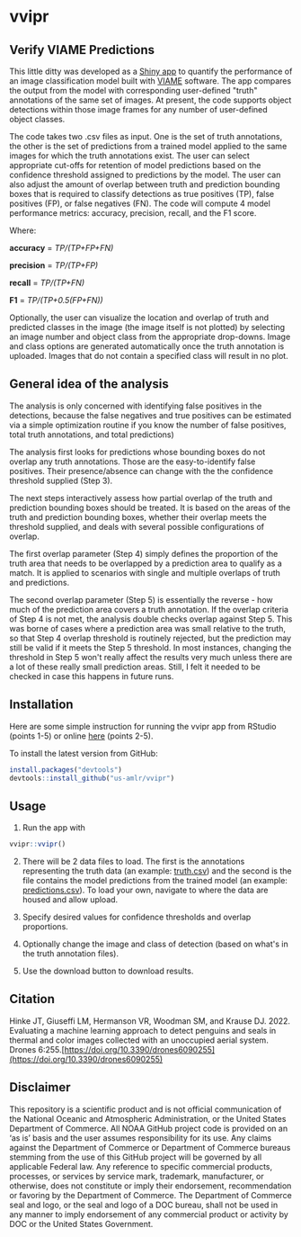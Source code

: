 # vvipr
## Verify VIAME Predictions

This little ditty was developed as a [Shiny app](https://shiny.rstudio.com/) to quantify the performance of an image classification model built with [VIAME](https://www.viametoolkit.org/) software. The app compares the output from the model with corresponding user-defined "truth" annotations of the same set of images. At present, the code supports object detections within those image frames for any number of user-defined object classes.

The code takes two .csv files as input. One is the set of truth annotations, the other is the set of predictions from a trained model applied to the same images for which the truth annotations exist. The user can select appropriate cut-offs for retention of model predictions based on the confidence threshold assigned to predictions by the model. The user can also adjust the amount of overlap between truth and prediction bounding boxes that is required to classify detections as true positives (TP), false positives (FP), or false negatives (FN). The code will compute 4 model performance metrics: accuracy, precision, recall, and the F1 score. 

Where:

**accuracy** = *TP/(TP+FP+FN)*

**precision** = *TP/(TP+FP)*

**recall** = *TP/(TP+FN)*

**F1** = *TP/(TP+0.5(FP+FN))*


Optionally, the user can visualize the location and overlap of truth and predicted classes in the image (the image itself is not plotted) by selecting an image number and object class from the appropriate drop-downs. Image and class options are generated automatically once the truth annotation is uploaded. Images that do not contain a specified class will result in no plot. 

## General idea of the analysis

The analysis is only concerned with identifying false positives in the detections, because the false negatives and true positives can be estimated via a simple optimization routine if you know the number of false positives, total truth annotations, and total predictions) 

The analysis first looks for predictions whose bounding boxes do not overlap any truth annotations. Those are the easy-to-identify false positives. Their presence/absence can change with the the confidence threshold supplied (Step 3).

The next steps interactively assess how partial overlap of the truth and prediction bounding boxes should be treated. It is based on the areas of the truth and prediction bounding boxes, whether their overlap meets the threshold supplied, and deals with several possible configurations of overlap. 

The first overlap parameter (Step 4) simply defines the proportion of the truth area that needs to be overlapped by a prediction area to qualify as a match. It is applied to scenarios with single and multiple overlaps of truth and predictions.

The second overlap parameter (Step 5) is essentially the reverse - how much of the prediction area covers a truth annotation. If the overlap criteria of Step 4 is not met, the analysis double checks overlap against Step 5. This was borne of cases where a prediction area was small relative to the truth, so that Step 4 overlap threshold is routinely rejected, but the prediction may still be valid if it meets the Step 5 threshold. In most instances, changing the threshold in Step 5 won't really affect the results very much unless there are a lot of these really small prediction areas. Still, I felt it needed to be checked in case this happens in future runs.

## Installation

Here are some simple instruction for running the vvipr app from RStudio (points 1-5) or online [here](https://jefferson.shinyapps.io/vvipr/) (points 2-5).

To install the latest version from GitHub:

 ```r
install.packages("devtools")
devtools::install_github("us-amlr/vvipr")
```

## Usage

1) Run the app with 
```r
vvipr::vvipr()
```

2) There will be 2 data files to load. The first is the annotations representing the truth data (an example: [truth.csv](https://github.com/us-amlr/vvipr/blob/main/inst/extdata/peng4_truth.csv)) and the second is the file contains the model predictions from the trained model (an example: [predictions.csv](https://github.com/us-amlr/vvipr/blob/main/inst/extdata/peng4_detections.csv)). To load your own, navigate to where the data are housed and allow upload. 

3) Specify desired values for confidence thresholds and overlap proportions.

4) Optionally change the image and class of detection (based on what's in the truth annotation files).

5) Use the download button to download results.

## Citation

Hinke JT, Giuseffi LM, Hermanson VR, Woodman SM, and Krause DJ. 2022. Evaluating a machine learning approach to detect penguins and seals in thermal and color images collected with an unoccupied aerial system. Drones 6:255.[https://doi.org/10.3390/drones6090255](https://doi.org/10.3390/drones6090255)

## Disclaimer

This repository is a scientific product and is not official communication of the National Oceanic and Atmospheric Administration, or the United States Department of Commerce. All NOAA GitHub project code is provided on an ‘as is’ basis and the user assumes responsibility for its use. Any claims against the Department of Commerce or Department of Commerce bureaus stemming from the use of this GitHub project will be governed by all applicable Federal law. Any reference to specific commercial products, processes, or services by service mark, trademark, manufacturer, or otherwise, does not constitute or imply their endorsement, recommendation or favoring by the Department of Commerce. The Department of Commerce seal and logo, or the seal and logo of a DOC bureau, shall not be used in any manner to imply endorsement of any commercial product or activity by DOC or the United States Government.
